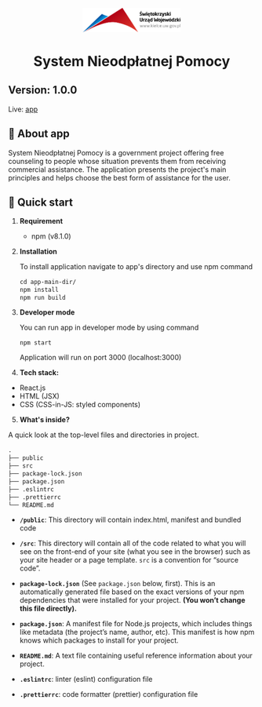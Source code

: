 <p align="center">
    <img alt="Świętokrzyski Urząd Wojewódzki" src="src/assets/logo_wide.png" width="200" />
</p>

<h1 align="center">
  System Nieodpłatnej Pomocy 
</h1>

## Version: 1.0.0

Live: [app]

## 💨 About app

System Nieodpłatnej Pomocy is a government project offering free counseling to people whose situation prevents them from receiving commercial assistance. The application presents the project's main principles and helps choose the best form of assistance for the user.

## 🚀 Quick start

1.  **Requirement**

    - npm (v8.1.0)

2.  **Installation**

    To install application navigate to app's directory and use npm command

    ```shell
    cd app-main-dir/
    npm install
    npm run build
    ```

3.  **Developer mode**

    You can run app in developer mode by using command

    ```shell
    npm start
    ```

    Application will run on port 3000 (localhost:3000)
    
4.  **Tech stack:**
* React.js
* HTML (JSX)
* CSS (CSS-in-JS: styled components)

5.  **What's inside?**

A quick look at the top-level files and directories in project.

    .
    ├── public
    ├── src
    ├── package-lock.json
    ├── package.json
    ├── .eslintrc
    ├── .prettierrc
    └── README.md

- **`/public`**: This directory will contain index.html, manifest and bundled code

- **`/src`**: This directory will contain all of the code related to what you will see on the front-end of your site (what you see in the browser) such as your site header or a page template. `src` is a convention for “source code”.

- **`package-lock.json`** (See `package.json` below, first). This is an automatically generated file based on the exact versions of your npm dependencies that were installed for your project. **(You won’t change this file directly).**

- **`package.json`**: A manifest file for Node.js projects, which includes things like metadata (the project’s name, author, etc). This manifest is how npm knows which packages to install for your project.

- **`README.md`**: A text file containing useful reference information about your project.

- **`.eslintrc`**: linter (eslint) configuration file

- **`.prettierrc`**: code formatter (prettier) configuration file

[app]: https://poradnictwo.netlify.app/
